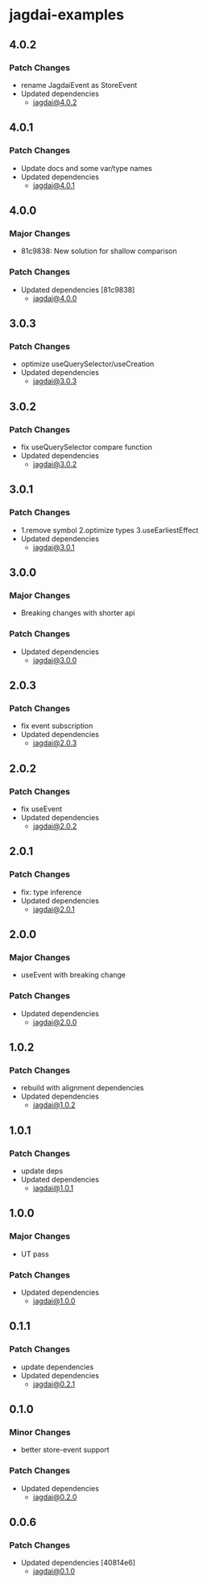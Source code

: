 # jagdai-examples

## 4.0.2

### Patch Changes

- rename JagdaiEvent as StoreEvent
- Updated dependencies
  - jagdai@4.0.2

## 4.0.1

### Patch Changes

- Update docs and some var/type names
- Updated dependencies
  - jagdai@4.0.1

## 4.0.0

### Major Changes

- 81c9838: New solution for shallow comparison

### Patch Changes

- Updated dependencies [81c9838]
  - jagdai@4.0.0

## 3.0.3

### Patch Changes

- optimize useQuerySelector/useCreation
- Updated dependencies
  - jagdai@3.0.3

## 3.0.2

### Patch Changes

- fix useQuerySelector compare function
- Updated dependencies
  - jagdai@3.0.2

## 3.0.1

### Patch Changes

- 1.remove symbol 2.optimize types 3.useEarliestEffect
- Updated dependencies
  - jagdai@3.0.1

## 3.0.0

### Major Changes

- Breaking changes with shorter api

### Patch Changes

- Updated dependencies
  - jagdai@3.0.0

## 2.0.3

### Patch Changes

- fix event subscription
- Updated dependencies
  - jagdai@2.0.3

## 2.0.2

### Patch Changes

- fix useEvent
- Updated dependencies
  - jagdai@2.0.2

## 2.0.1

### Patch Changes

- fix: type inference
- Updated dependencies
  - jagdai@2.0.1

## 2.0.0

### Major Changes

- useEvent with breaking change

### Patch Changes

- Updated dependencies
  - jagdai@2.0.0

## 1.0.2

### Patch Changes

- rebuild with alignment dependencies
- Updated dependencies
  - jagdai@1.0.2

## 1.0.1

### Patch Changes

- update deps
- Updated dependencies
  - jagdai@1.0.1

## 1.0.0

### Major Changes

- UT pass

### Patch Changes

- Updated dependencies
  - jagdai@1.0.0

## 0.1.1

### Patch Changes

- update dependencies
- Updated dependencies
  - jagdai@0.2.1

## 0.1.0

### Minor Changes

- better store-event support

### Patch Changes

- Updated dependencies
  - jagdai@0.2.0

## 0.0.6

### Patch Changes

- Updated dependencies [40814e6]
  - jagdai@0.1.0

